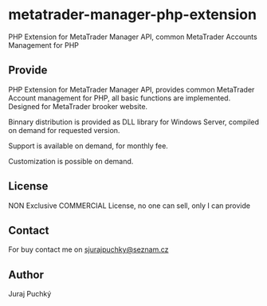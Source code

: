 # metatrader-manager-php-extension
PHP Extension for MetaTrader Manager API, common MetaTrader Accounts Management for PHP

## Provide
PHP Extension for MetaTrader Manager API, provides common MetaTrader Account management for PHP, all basic functions are implemented.
Designed for MetaTrader brooker website.

Binnary distribution is provided as DLL library for Windows Server, compiled on demand for requested version.

Support is available on demand, for monthly fee.

Customization is possible on demand.

## License
NON Exclusive COMMERCIAL License, no one can sell, only I can provide

## Contact
For buy contact me on sjurajpuchky@seznam.cz

## Author
Juraj Puchký
